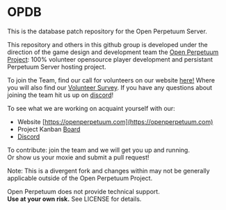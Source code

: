 # OPDB
This is the database patch repository for the Open Perpetuum Server.  

This repository and others in this github group is developed under the direction of the game design and development team the [Open Perpetuum Project](https://openperpetuum.com): 100% volunteer opensource player development and persistant Perpetuum Server hosting project.

To join the Team, find our call for volunteers on our website [here!](https://openperpetuum.com/volunteer-tech)
Where you will also find our [Volunteer Survey](https://forms.gle/V7B5zNAFCFmSLLxt6).
If you have any questions about joining the team hit us up on [discord](https://discord.gg/e4gH9Ff)!

To see what we are working on acquaint yourself with our:
 - Website [https://openperpetuum.com](https://openperpetuum.com)
 - Project Kanban [Board](https://github.com/OpenPerpetuum/OP-Project)
 - [Discord](https://discord.gg/e4gH9Ff)

To contribute: join the team and we will get you up and running.  
Or show us your moxie and submit a pull request!

Note:
This is a divergent fork and changes within may not be generally applicable outside of the Open Perpetuum Project.  

Open Perpetuum does not provide technical support.  
**Use at your own risk.**  See LICENSE for details.  